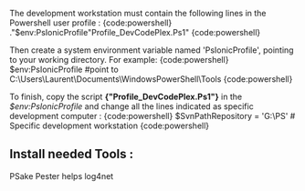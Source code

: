 The development workstation must contain the following lines in the Powershell user profile :
{code:powershell}
."$env:PsIonicProfile\"Profile_DevCodePlex.Ps1"
{code:powershell}

Then create a system environment variable named 'PsIonicProfile', pointing to your working directory. For example:
{code:powershell}
$env:PsIonicProfile
#point to
C:\Users\Laurent\Documents\WindowsPowerShell\Tools
{code:powershell}

To finish, copy the script **{"Profile_DevCodePlex.Ps1"}** in the _$env:PsIonicProfile_ and change all the lines indicated as specific development computer :
{code:powershell}
    $SvnPathRepository = 'G:\PS' # Specific development workstation
{code:powershell}

## Install needed Tools :

PSake
Pester
helps
log4net